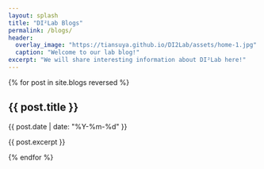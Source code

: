 ```yaml
---
layout: splash
title: "DI²Lab Blogs"
permalink: /blogs/
header:
  overlay_image: "https://tiansuya.github.io/DI2Lab/assets/home-1.jpg"  # 可以使用实验室相关的头图
  caption: "Welcome to our lab blog!"
excerpt: "We will share interesting information about DI²Lab here!"
---
```


{% for post in site.blogs reversed %}
  <h2>{{ post.title }}</h2>
  <p>{{ post.date | date: "%Y-%m-%d" }}</p>
  <p>{{ post.excerpt }}</p>
{% endfor %}